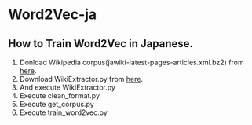 # Word2Vec-ja
## How to Train Word2Vec in Japanese.
1. Donload Wikipedia corpus(jawiki-latest-pages-articles.xml.bz2) from [here](https://dumps.wikimedia.org/jawiki/latest/).
2. Download WikiExtractor.py from [here](https://github.com/attardi/wikiextractor).
3. And execute WikiExtractor.py
4. Execute clean_format.py
5. Execute get_corpus.py
6. Execute train_word2vec.py
